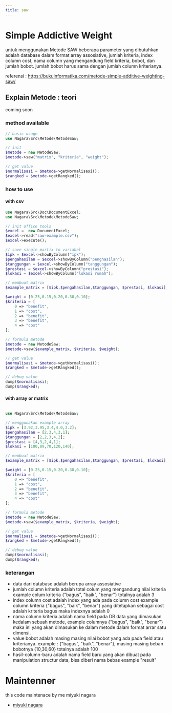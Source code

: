 ```yaml
---
title: saw
---
```


# Simple Addictive Weight

untuk menggunakan Metode SAW beberapa parameter yang dibutuhkan adalah database dalam format
array assosiative, jumlah kriteria, index column cost, nama column yang mengandung field
kriteria, bobot, dan jumlah bobot. jumlah bobot harus sama dengan jumlah column
kriterianya.

referensi : https://bukuinformatika.com/metode-simple-additive-weighting-saw/

## Explain Metode : teori

coming soon

### method available

```php
// basic usage
use Nagara\Src\Metode\MetodeSaw;

// init
$metode = new MetodeSaw;
$metode->saw("matrix", "kriteria", "weight");

// get value
$normalisasi = $metode->getNormalisasi();
$rangked = $metode->getRangked();

```

### how to use

#### with csv

```php
use Nagara\Src\Doc\DocumentExcel;
use Nagara\Src\Metode\MetodeSaw;

// init office tools
$excel =  new DocumentExcel;
$excel->read("saw-example.csv");
$excel->execute();

// save single martix to variabel
$ipk = $excel->showByColumn("ipk");
$pengahasilan = $excel->showByColumn("penghasilan");
$tanggungan = $excel->showByColumn("tanggungan");
$prestasi = $excel->showByColumn("prestasi");
$lokasi = $excel->showByColumn("lokasi rumah");

// membuat matrix
$example_matrix = [$ipk,$pengahasilan,$tanggungan, $prestasi, $lokasi];

$weight = [0.25,0.15,0.20,0.30,0.10];
$kriteria = [
    0 => "benefit",
    1 => "cost",
    2 => "benefit",
    3 => "benefit",
    4 => "cost"
];

// formula metode
$metode = new MetodeSaw;
$metode->saw($example_matrix, $kriteria, $weight);

// get value
$normalisasi = $metode->getNormalisasi();
$rangked = $metode->getRangked();

// debug value
dump($normalisasi);
dump($rangked);


```

#### with array or matrix

```php

use Nagara\Src\Metode\MetodeSaw;

// menggunakan example array
$ipk = [3.92,3.95,3.4,4.0,3.2];
$pengahasilan = [2,3,4,3,1];
$tanggungan = [2,2,3,4,2];
$prestasi = [4,3,2,4,1];
$lokasi = [100,89,70,120,140];

// membuat matrix
$example_matrix = [$ipk,$pengahasilan,$tanggungan, $prestasi, $lokasi];

$weight = [0.25,0.15,0.20,0.30,0.10];
$kriteria = [
    0 => "benefit",
    1 => "cost",
    2 => "benefit",
    3 => "benefit",
    4 => "cost"
];

// formula metode
$metode = new MetodeSaw;
$metode->saw($example_matrix, $kriteria, $weight);

// get value
$normalisasi = $metode->getNormalisasi();
$rangked = $metode->getRangked();

// debug value
dump($normalisasi);
dump($rangked);

```

### keterangan

- data dari database adalah berupa array assosiative
- jumlah column kriteria adalah total colum yang mengandung nilai kriteria
  example colum kriteria {"bagus", "baik", "benar"} totalnya adalah 3
- index column cost adalah index yang ada pada column cost
  example column kriteria {"bagus", "baik", "benar"} yang ditetapkan
  sebagai cost adalah kriteria bagus maka indexnya adalah 0
- nama column kriteria adalah nama field pada DB data yang dimasukan
  kedalam sebuah metode,
  example columnya {"bagus", "baik", "benar"} maka ini yang
  akan dimasukan ke dalam metode dalam format arrar satu
  dimensi.
- value bobot adalah masing masing nilai bobot yang ada pada
  field atau kriterianya.
  example : {"bagus", "baik", "benar"}, masing masing
  beban bobotnya {10,30,60} totalnya adalah 100
- hasil-column-baru adalah nama field baru yang akan dibuat pada manipulation
  structur data, bisa diberi nama bebas example "result"

# Maintenner

this code maintenace by me miyuki nagara

- [miyuki nagara](https://github.com/naagaraa/)
